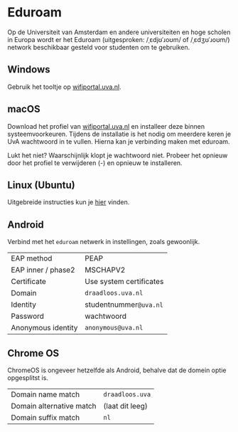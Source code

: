 # Eduroam

Op de Universiteit van Amsterdam en andere universiteiten en hoge scholen in Europa wordt er het Eduroam (uitgesproken: /ˌɛdjʊˈɹoʊm/ of /ˌɛdʒʊˈɹoʊm/) network beschikbaar gesteld voor studenten om te gebruiken.

## Windows

Gebruik het tooltje op [wifiportal.uva.nl](https://wifiportal.uva.nl).

## macOS

Download het profiel van [wifiportal.uva.nl](https://wifiportal.uva.nl) en installeer deze binnen systeemvoorkeuren. Tijdens de installatie is het nodig om meerdere keren je UvA wachtwoord in te vullen. Hierna kan je verbinding maken met eduroam.

Lukt het niet? Waarschijnlijk klopt je wachtwoord niet. Probeer het opnieuw door het profiel te verwijderen (-) en opnieuw te installeren.

## Linux (Ubuntu)

Uitgebreide instructies kun je [hier](linux/eduroam.md) vinden.

## Android

Verbind met het `eduroam` netwerk in instellingen, zoals gewoonlijk.

| | |
| - | -
EAP method | PEAP
EAP inner / phase2 | MSCHAPV2
Certificate | Use system certificates
Domain | `draadloos.uva.nl`
Identity | studentnummer`@uva.nl`
Password | wachtwoord
Anonymous identity | `anonymous@uva.nl`

## Chrome OS

ChromeOS is ongeveer hetzelfde als Android, behalve dat de domein optie opgesplitst is.

| | |
| - | -
Domain name match | `draadloos.uva`
Domain alternative match | (laat dit leeg)
Domain suffix match | `nl`
